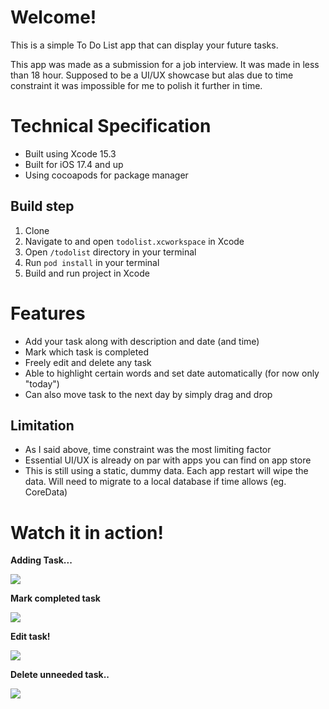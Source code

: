 # Welcome!

This is a simple To Do List app that can display your future tasks.

This app was made as a submission for a job interview. It was made in less than 18 hour. Supposed to be a UI/UX showcase but alas due to time constraint it was impossible for me to polish it further in time.

# Technical Specification
- Built using Xcode 15.3
- Built for iOS 17.4 and up
- Using cocoapods for package manager

## Build step

1. Clone
2. Navigate to and open `todolist.xcworkspace` in Xcode
3. Open `/todolist` directory in your terminal
4. Run `pod install` in your terminal
5. Build and run project in Xcode

# Features
- Add your task along with description and date (and time)
- Mark which task is completed
- Freely edit and delete any task
- Able to highlight certain words and set date automatically (for now only "today")
- Can also move task to the next day by simply drag and drop

## Limitation
- As I said above, time constraint was the most limiting factor
- Essential UI/UX is already on par with apps you can find on app store
- This is still using a static, dummy data. Each app restart will wipe the data. Will need to migrate to a local database if time allows (eg. CoreData)

# Watch it in action!

**Adding Task...**

![](https://media.giphy.com/media/v1.Y2lkPTc5MGI3NjExN2FtdzUza3FpNWJxanRseXV2bnc4bWp4cHVqZml3MnU5MnYzd2x6bSZlcD12MV9pbnRlcm5hbF9naWZfYnlfaWQmY3Q9Zw/mpU6UoVHJUvG6AelV7/giphy.gif)


**Mark completed task**

![](https://media.giphy.com/media/v1.Y2lkPTc5MGI3NjExMjlsZXM4YTNmNGRsbDRxMDZ2bGV2cHk0OTJudjZ0cTZmOWw2bTd1OSZlcD12MV9pbnRlcm5hbF9naWZfYnlfaWQmY3Q9Zw/4Qfe8TYPi5mzl3TGQJ/giphy.gif)


**Edit task!**

![](https://media.giphy.com/media/v1.Y2lkPTc5MGI3NjExZDFxb2d3bGtsenRhaGhkaTFiM2hqNXh6NXV6cTFnb3A0MWlieGsxbiZlcD12MV9pbnRlcm5hbF9naWZfYnlfaWQmY3Q9Zw/SfyXLkNk82bSmpDZ38/giphy.gif)


**Delete unneeded task..**

![](https://media.giphy.com/media/v1.Y2lkPTc5MGI3NjExbWo0NjV1dzI5YTBjd3AxOWYxY3d6MWJ4dnR4azFwdXlzNThjbXg3NSZlcD12MV9pbnRlcm5hbF9naWZfYnlfaWQmY3Q9Zw/QeghU88rPdzO3GoWAi/giphy.gif)
